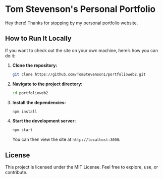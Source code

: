 # Tom Stevenson's Personal Portfolio

Hey there! Thanks for stopping by my personal portfolio website. 

## How to Run It Locally

If you want to check out the site on your own machine, here’s how you can do it:

1. **Clone the repository:**
   ```bash
   git clone https://github.com/TomStevenson1/portfolioweb2.git
   ```

2. **Navigate to the project directory:**
   ```bash
   cd portfolioweb2
   ```

3. **Install the dependencies:**
   ```bash
   npm install
   ```

4. **Start the development server:**
   ```bash
   npm start
   ```

   You can then view the site at `http://localhost:3000`.


## License

This project is licensed under the MIT License. Feel free to explore, use, or contribute.
